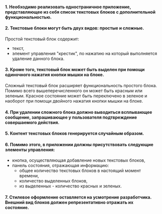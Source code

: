 #### 1.	Необходимо реализовать одностраничное приложение, представляющее из себя список текстовых блоков с дополнительной функциональностью.

#### 2.	Текстовые блоки могут быть двух видов: простые и сложные.
Простой текстовый блок содержит:
  * текст,
  * элемент управления "крестик", по нажатию на который выполняется удаление данного блока.
  
#### 3.	Кроме того, текстовый блок может быть выделен при помощи одиночного нажатия кнопки мышки на блоке.
Сложный текстовый блок расширяет функциональность простого блока. Помимо всего вышеперечисленного он может быть красным или зеленым. Красное состояние может быть переключено в зеленое и наоборот при помощи двойного нажатия кнопки мышки на блоке.

#### 4.	При удалении сложного блока должно выводиться всплывающее сообщение, запрашивающее у пользователя подтвреждение совершаемого действия.

#### 5.	Контент текстовых блоков генерируется случайным образом.

#### 6.	Помимо этого, в приложении должны присутствовать следующие элементы управления:

  * кнопка, осуществляющая добавление новых текстовых блоков,
  * панель состояния, отражающая информацию: 
    * общее количество текстовых блоков в настоящий момент времени,
    * количество выделенных блоков,
    * из выделенных - количество красных и зеленых.

#### 7.	Стилевое оформление оставляется на усмотрение разработчика. Внешний вид блоков должен репрезентативно отражать их состояние.
